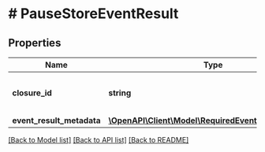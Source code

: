 # # PauseStoreEventResult

## Properties

Name | Type | Description | Notes
------------ | ------------- | ------------- | -------------
**closure_id** | **string** | ID required to unpause a store, if available | [optional]
**event_result_metadata** | [**\OpenAPI\Client\Model\RequiredEventResultMetadata**](RequiredEventResultMetadata.md) |  | [optional]

[[Back to Model list]](../../README.md#models) [[Back to API list]](../../README.md#endpoints) [[Back to README]](../../README.md)
